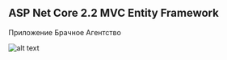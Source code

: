 ASP Net Core 2.2 MVC Entity Framework
------------
Приложение Брачное Агентство

![alt text](screeshots.png)
